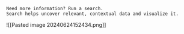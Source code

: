 
```
Need more information? Run a search.   
Search helps uncover relevant, contextual data and visualize it.
```

![[Pasted image 20240624152434.png]]

